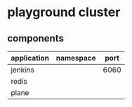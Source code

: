 # playground cluster

## components

| application | namespace | port |
|-------------|-----------|------|
| jenkins     |           | 6060 |
| redis       |           |      |
| plane       |           |      |
